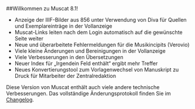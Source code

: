 ##Willkommen zu Muscat 8.1!

* Anzeige der IIIF-Bilder aus 856 unter Verwendung von Diva für Quellen und Exemplareinträge in der Vollanzeige 
* Muscat-Links leiten nach dem Login automatisch auf die gewünschte Seite weiter
* Neue und überarbeitete Fehlermeldungen für die Musikincipits (Verovio) 
* Viele kleine Änderungen und Bereinigungen in der Vollanzeige
* Viele Verbesserungen in den Übersetzungen
* Neuer Index für „Irgendein Feld enthält“ ergibt mehr Treffer
* Neues Konvertierungstool zum Vorlagenwechsel von Manuskript zu Druck für Mitarbeiter der Zentralredaktion


Diese Version von Muscat enthält auch viele andere technische Verbesserungen. Das vollständige Änderungsprotokoll finden Sie im [Changelog](https://github.com/rism-ch/muscat/blob/master/CHANGELOG).